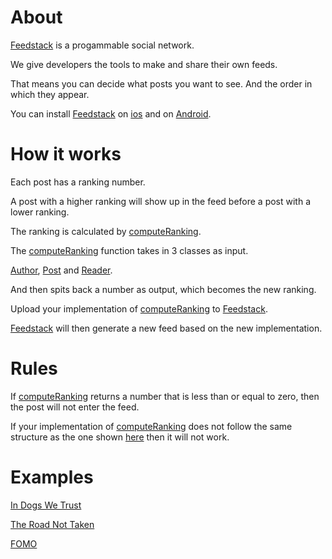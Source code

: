 # About

[Feedstack](https://apps.apple.com/us/app/feedstack-find-your-feed/id1534175629?app=itunes&ign-mpt=uo%3D4) is a progammable social network.

We give developers the tools to make and share their own feeds.

That means you can decide what posts you want to see. And the order in which they appear. 

You can install [Feedstack](https://apps.apple.com/us/app/feedstack-find-your-feed/id1534175629?app=itunes&ign-mpt=uo%3D4) on [ios](https://apps.apple.com/us/app/feedstack-find-your-feed/id1534175629?app=itunes&ign-mpt=uo%3D4) and on [Android](https://play.google.com/store/apps/details?id=com.jasper.jasper).

# How it works

Each post has a ranking number.

A post with a higher ranking will show up in the feed before a post with a lower ranking.

The ranking is calculated by [computeRanking](https://github.com/elijahleinkram/jasper/blob/master/ranking/compute_ranking.js).

The [computeRanking](https://github.com/elijahleinkram/jasper/blob/master/ranking/compute_ranking.js) function takes in 3 classes as input.

[Author](https://github.com/elijahleinkram/jasper/blob/master/classes/author.js), [Post](https://github.com/elijahleinkram/jasper/blob/master/classes/post.js) and [Reader](https://github.com/elijahleinkram/jasper/blob/master/classes/reader.js).

And then spits back a number as output, which becomes the new ranking.

Upload your implementation of [computeRanking](https://github.com/elijahleinkram/jasper/blob/master/ranking/compute_ranking.js) to [Feedstack](https://apps.apple.com/us/app/feedstack-find-your-feed/id1534175629?app=itunes&ign-mpt=uo%3D4).

[Feedstack](https://apps.apple.com/us/app/feedstack-find-your-feed/id1534175629?app=itunes&ign-mpt=uo%3D4) will then generate a new feed based on the new implementation. 

# Rules

If [computeRanking](https://github.com/elijahleinkram/jasper/blob/master/ranking/compute_ranking.js) returns a number that is less than or equal to zero, then the post will not enter the feed.

If your implementation of [computeRanking](https://github.com/elijahleinkram/jasper/blob/master/ranking/compute_ranking.js) does not follow the same structure as the one shown [here](https://github.com/elijahleinkram/jasper/blob/master/ranking/compute_ranking.js) then it will not work. 

# Examples

[In Dogs We Trust](https://github.com/elijahleinkram/feed-samples/blob/master/functions/in_dogs_we_trust.js)

[The Road Not Taken](https://github.com/elijahleinkram/feed-samples/blob/master/functions/the_road_not_taken.js)

[FOMO](https://github.com/elijahleinkram/feed-samples/blob/master/functions/fomo.js)












